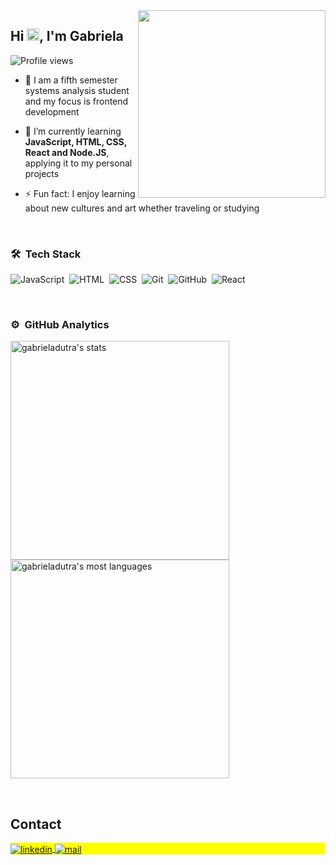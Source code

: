 <img align="right" height="300em" src="https://raw.githubusercontent.com/gist/gabrieladutra/cfe4b621aac6405726c95269e5f37f41/raw/8f1456b54d1b25d59dc4c5daae3e67ab35c7457a/githubcard.svg"/>
<h2 align="left">Hi <img src="https://raw.githubusercontent.com/kaueMarques/kaueMarques/master/hi.gif" height="20px">, I'm Gabriela</h2>
<p align="left"> <img src="https://komarev.com/ghpvc/?username=gabriela&color=yellow" alt="Profile views" /> </p>

  
- 🔭 I am a fifth semester systems analysis student<br>and my focus is frontend development

- 🌱 I’m currently learning<br>  **JavaScript, HTML, CSS, React and Node.JS**, applying it to my personal projects

- ⚡ Fun fact: I enjoy learning about new cultures and art whether traveling or studying
<br>

### 🛠 &nbsp;Tech Stack

![JavaScript](https://img.shields.io/badge/-JavaScript-05122A?style=flat&logo=javascript)&nbsp;
![HTML](https://img.shields.io/badge/-HTML-05122A?style=flat&logo=HTML5)&nbsp;
![CSS](https://img.shields.io/badge/-CSS-05122A?style=flat&logo=CSS3&logoColor=1572B6)&nbsp;
![Git](https://img.shields.io/badge/-Git-05122A?style=flat&logo=git)&nbsp;
![GitHub](https://img.shields.io/badge/-GitHub-05122A?style=flat&logo=github)&nbsp;
![React](https://img.shields.io/badge/-React-05122A?style=flat&logo=react)&nbsp;

<br>

### ⚙️ &nbsp;GitHub Analytics

<p align="left">
<img width="350em" src="https://github-readme-stats.vercel.app/api?username=gabrieladutra&show_icons=true&theme=vision-friendly-dark" alt="gabrieladutra's stats"/>
<img width="350em" src="https://github-readme-stats.vercel.app/api/top-langs/?username=gabrieladutra&layout=compact&theme=vision-friendly-dark" alt="gabrieladutra's most languages"/>
</p>

<br>

## Contact

<p align="left" style="background:yellow">

<a href="https://linkedin.com/in/gabrieladiasdutra" target="_blank">
  <img align="center" src="https://img.shields.io/badge/-gabrieladutra-05122A?style=flat&logo=linkedin" alt="linkedin"/>
</a>
<a href="mailto://gabriela_ddutra@outlook.com" target="_blank">
 <img align="center" src="https://img.shields.io/badge/mail-gabrieladutra-blue" alt="mail"/>
</a>
</p>
